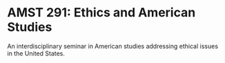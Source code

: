 # AMST 291: Ethics and American Studies

An interdisciplinary seminar in American studies addressing ethical issues in the United States.